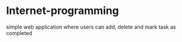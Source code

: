 # Internet-programming
simple web application  where users can add, delete and mark task as completed
